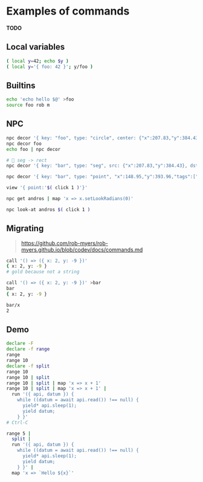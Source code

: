 # Examples of commands

__TODO__

## Local variables

```sh
( local y=42; echo $y )
( local y='{ foo: 42 }'; y/foo )
```

## Builtins

```sh
echo 'echo hello $@' >foo
source foo rob m
```

## NPC

```sh
npc decor '{ key: "foo", type: "circle", center: {"x":207.83,"y":384.43}, radius: 30 }'
npc decor foo
echo foo | npc decor

# 🚧 seg -> rect
npc decor '{ key: "bar", type: "seg", src: {"x":207.83,"y":384.43}, dst: {"x":227.83,"y":384.43} }'

npc decor '{ key: "bar", type: "point", "x":148.95,"y":393.96,"tags":["no-ui"], onClick: (x, y) => { console.log("foobar", x, y); y.npcs.writeToTtys("wahoo!"); } }'
```

```sh
view '{ point:'$( click 1 )'}'
```

```sh
npc get andros | map 'x => x.setLookRadians(0)'
```

```sh
npc look-at andros $( click 1 )
```

## Migrating

> https://github.com/rob-myers/rob-myers.github.io/blob/codev/docs/commands.md

```sh
call '() => ({ x: 2, y: -9 })'
{ x: 2, y: -9 }
# gold because not a string

call '() => ({ x: 2, y: -9 })' >bar
bar
{ x: 2, y: -9 }

bar/x
2
```

## Demo

```sh
declare -F
declare -f range
range
range 10
declare -f split
range 10
range 10 | split
range 10 | split | map 'x => x + 1'
range 10 | split | map 'x => x + 1' |
  run '({ api, datum }) {
    while ((datum = await api.read()) !== null) {
      yield* api.sleep(1);
      yield datum;
    } }'
# Ctrl-C
```

```sh
range 5 |
  split |
  run '({ api, datum }) {
    while ((datum = await api.read()) !== null) {
      yield* api.sleep(1);
      yield datum;
    } }' |
  map 'x => `Hello ${x}`'
```
